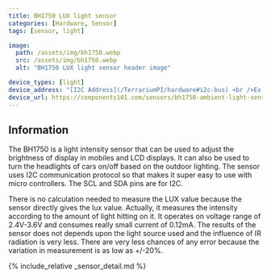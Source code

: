 ```yaml
---
title: BH1750 LUX light sensor
categories: [Hardware, Sensor]
tags: [sensor, light]

image:
  path: /assets/img/bh1750.webp
  src: /assets/img/bh1750.webp
  alt: "BH1750 LUX light sensor header image"

device_types: [light]
device_address: "[I2C Address](/TerrariumPI/hardware#i2c-bus) <br />Ex: `0x3f`"
device_url: https://components101.com/sensors/bh1750-ambient-light-sensor
---
```


## Information

The BH1750 is a light intensity sensor that can be used to adjust the brightness of display in mobiles and LCD displays. It can also be used to turn the headlights of cars on/off based on the outdoor lighting. The sensor uses I2C communication protocol so that makes it super easy to use with micro controllers. The SCL and SDA pins are for I2C.

There is no calculation needed to measure the LUX value because the sensor directly gives the lux value. Actually, it measures the intensity according to the amount of light hitting on it. It operates on voltage range of 2.4V-3.6V and consumes really small current of 0.12mA. The results of the sensor does not depends upon the light source used and the influence of IR radiation is very less. There are very less chances of any error because the variation in measurement is as low as +/-20%.

{% include_relative _sensor_detail.md %}

